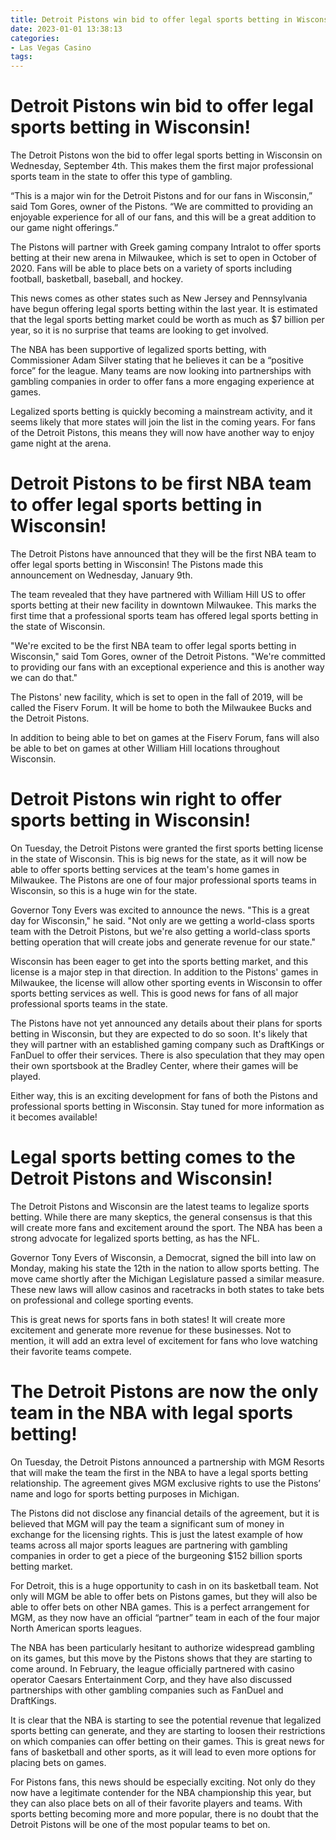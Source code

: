 ```yaml
---
title: Detroit Pistons win bid to offer legal sports betting in Wisconsin!
date: 2023-01-01 13:38:13
categories:
- Las Vegas Casino
tags:
---
```



#  Detroit Pistons win bid to offer legal sports betting in Wisconsin!

The Detroit Pistons won the bid to offer legal sports betting in Wisconsin on Wednesday, September 4th. This makes them the first major professional sports team in the state to offer this type of gambling.

“This is a major win for the Detroit Pistons and for our fans in Wisconsin,” said Tom Gores, owner of the Pistons. “We are committed to providing an enjoyable experience for all of our fans, and this will be a great addition to our game night offerings.”

The Pistons will partner with Greek gaming company Intralot to offer sports betting at their new arena in Milwaukee, which is set to open in October of 2020. Fans will be able to place bets on a variety of sports including football, basketball, baseball, and hockey.

This news comes as other states such as New Jersey and Pennsylvania have begun offering legal sports betting within the last year. It is estimated that the legal sports betting market could be worth as much as $7 billion per year, so it is no surprise that teams are looking to get involved.

The NBA has been supportive of legalized sports betting, with Commissioner Adam Silver stating that he believes it can be a “positive force” for the league. Many teams are now looking into partnerships with gambling companies in order to offer fans a more engaging experience at games.

Legalized sports betting is quickly becoming a mainstream activity, and it seems likely that more states will join the list in the coming years. For fans of the Detroit Pistons, this means they will now have another way to enjoy game night at the arena.

#  Detroit Pistons to be first NBA team to offer legal sports betting in Wisconsin!

The Detroit Pistons have announced that they will be the first NBA team to offer legal sports betting in Wisconsin! The Pistons made this announcement on Wednesday, January 9th.

The team revealed that they have partnered with William Hill US to offer sports betting at their new facility in downtown Milwaukee. This marks the first time that a professional sports team has offered legal sports betting in the state of Wisconsin.

"We're excited to be the first NBA team to offer legal sports betting in Wisconsin," said Tom Gores, owner of the Detroit Pistons. "We're committed to providing our fans with an exceptional experience and this is another way we can do that."

The Pistons' new facility, which is set to open in the fall of 2019, will be called the Fiserv Forum. It will be home to both the Milwaukee Bucks and the Detroit Pistons.

In addition to being able to bet on games at the Fiserv Forum, fans will also be able to bet on games at other William Hill locations throughout Wisconsin.

#  Detroit Pistons win right to offer sports betting in Wisconsin!

On Tuesday, the Detroit Pistons were granted the first sports betting license in the state of Wisconsin. This is big news for the state, as it will now be able to offer sports betting services at the team's home games in Milwaukee. The Pistons are one of four major professional sports teams in Wisconsin, so this is a huge win for the state.

Governor Tony Evers was excited to announce the news. "This is a great day for Wisconsin," he said. "Not only are we getting a world-class sports team with the Detroit Pistons, but we're also getting a world-class sports betting operation that will create jobs and generate revenue for our state."

Wisconsin has been eager to get into the sports betting market, and this license is a major step in that direction. In addition to the Pistons' games in Milwaukee, the license will allow other sporting events in Wisconsin to offer sports betting services as well. This is good news for fans of all major professional sports teams in the state.

The Pistons have not yet announced any details about their plans for sports betting in Wisconsin, but they are expected to do so soon. It's likely that they will partner with an established gaming company such as DraftKings or FanDuel to offer their services. There is also speculation that they may open their own sportsbook at the Bradley Center, where their games will be played.

Either way, this is an exciting development for fans of both the Pistons and professional sports betting in Wisconsin. Stay tuned for more information as it becomes available!

#  Legal sports betting comes to the Detroit Pistons and Wisconsin!

The Detroit Pistons and Wisconsin are the latest teams to legalize sports betting. While there are many skeptics, the general consensus is that this will create more fans and excitement around the sport. The NBA has been a strong advocate for legalized sports betting, as has the NFL.

Governor Tony Evers of Wisconsin, a Democrat, signed the bill into law on Monday, making his state the 12th in the nation to allow sports betting. The move came shortly after the Michigan Legislature passed a similar measure. These new laws will allow casinos and racetracks in both states to take bets on professional and college sporting events.

This is great news for sports fans in both states! It will create more excitement and generate more revenue for these businesses. Not to mention, it will add an extra level of excitement for fans who love watching their favorite teams compete.

#  The Detroit Pistons are now the only team in the NBA with legal sports betting!

On Tuesday, the Detroit Pistons announced a partnership with MGM Resorts that will make the team the first in the NBA to have a legal sports betting relationship. The agreement gives MGM exclusive rights to use the Pistons’ name and logo for sports betting purposes in Michigan.

The Pistons did not disclose any financial details of the agreement, but it is believed that MGM will pay the team a significant sum of money in exchange for the licensing rights. This is just the latest example of how teams across all major sports leagues are partnering with gambling companies in order to get a piece of the burgeoning $152 billion sports betting market.

For Detroit, this is a huge opportunity to cash in on its basketball team. Not only will MGM be able to offer bets on Pistons games, but they will also be able to offer bets on other NBA games. This is a perfect arrangement for MGM, as they now have an official “partner” team in each of the four major North American sports leagues.

The NBA has been particularly hesitant to authorize widespread gambling on its games, but this move by the Pistons shows that they are starting to come around. In February, the league officially partnered with casino operator Caesars Entertainment Corp, and they have also discussed partnerships with other gambling companies such as FanDuel and DraftKings.

It is clear that the NBA is starting to see the potential revenue that legalized sports betting can generate, and they are starting to loosen their restrictions on which companies can offer betting on their games. This is great news for fans of basketball and other sports, as it will lead to even more options for placing bets on games.

For Pistons fans, this news should be especially exciting. Not only do they now have a legitimate contender for the NBA championship this year, but they can also place bets on all of their favorite players and teams. With sports betting becoming more and more popular, there is no doubt that the Detroit Pistons will be one of the most popular teams to bet on.